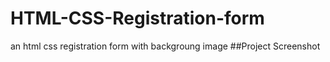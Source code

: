 # HTML-CSS-Registration-form
an html css registration form with backgroung image
##Project Screenshot
